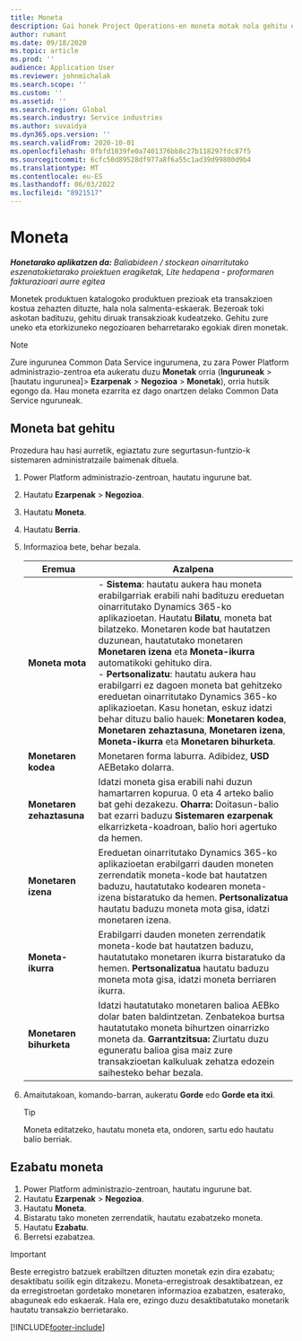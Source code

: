 ```yaml
---
title: Moneta
description: Gai honek Project Operations-en moneta motak nola gehitu eta kentzeari buruzko informazioa eskaintzen du.
author: rumant
ms.date: 09/18/2020
ms.topic: article
ms.prod: ''
audience: Application User
ms.reviewer: johnmichalak
ms.search.scope: ''
ms.custom: ''
ms.assetid: ''
ms.search.region: Global
ms.search.industry: Service industries
ms.author: suvaidya
ms.dyn365.ops.version: ''
ms.search.validFrom: 2020-10-01
ms.openlocfilehash: 0fbfd1039fe0a7401376bb8c27b118297fdc87f5
ms.sourcegitcommit: 6cfc50d89528df977a8f6a55c1ad39d99800d9b4
ms.translationtype: MT
ms.contentlocale: eu-ES
ms.lasthandoff: 06/03/2022
ms.locfileid: "8921517"
---
```

# <a name="currency"></a>Moneta

_**Honetarako aplikatzen da:** Baliabideen / stockean oinarritutako eszenatokietarako proiektuen eragiketak, Lite hedapena - proformaren fakturazioari aurre egitea_



Monetek produktuen katalogoko produktuen prezioak eta transakzioen kostua zehazten dituzte, hala nola salmenta-eskaerak. Bezeroak toki askotan badituzu, gehitu diruak transakzioak kudeatzeko. Gehitu zure uneko eta etorkizuneko negozioaren beharretarako egokiak diren monetak.  

> [!NOTE]
> Zure ingurunea Common Data Service ingurumena, zu zara Power Platform administrazio-zentroa eta aukeratu duzu **Monetak** orria (**Inguruneak** > [hautatu ingurunea]> **Ezarpenak** > **Negozioa** > **Monetak**), orria hutsik egongo da. Hau moneta ezarrita ez dago onartzen delako Common Data Service nguruneak.

## <a name="add-a-currency"></a>Moneta bat gehitu  
Prozedura hau hasi aurretik, egiaztatu zure segurtasun-funtzio-k sistemaren administratzaile baimenak dituela. 

1. Power Platform administrazio-zentroan, hautatu ingurune bat. 
2. Hautatu **Ezarpenak** > **Negozioa**.
3. Hautatu **Moneta**.  
4. Hautatu **Berria**.  
5. Informazioa bete, behar bezala.  


   |          Eremua          |                                                                                                                                                                                                                                                                                                                                                                            Azalpena                                                                                                                                                                                                                                                                                                                                                                            |
   |-------------------------|-------------------------------------------------------------------------------------------------------------------------------------------------------------------------------------------------------------------------------------------------------------------------------------------------------------------------------------------------------------------------------------------------------------------------------------------------------------------------------------------------------------------------------------------------------------------------------------------------------------------------------------------------------------------------------------------------------------------------------------------------------------------|
   |    **Moneta mota**    | - **Sistema**: hautatu aukera hau moneta erabilgarriak erabili nahi badituzu ereduetan oinarritutako Dynamics 365-ko aplikazioetan. Hautatu **Bilatu**, moneta bat bilatzeko. Monetaren kode bat hautatzen duzunean, hautatutako monetaren **Monetaren izena** eta **Moneta-ikurra** automatikoki gehituko dira.<br />- **Pertsonalizatu**: hautatu aukera hau erabilgarri ez dagoen moneta bat gehitzeko ereduetan oinarritutako Dynamics 365-ko aplikazioetan. Kasu honetan, eskuz idatzi behar dituzu balio hauek: **Monetaren kodea**, **Monetaren zehaztasuna**, **Monetaren izena**, **Moneta-ikurra** eta **Monetaren bihurketa**. |
   |    **Monetaren kodea**    |                                                                                                                                                                                                                                                                                                                                            Monetaren forma laburra. Adibidez, **USD** AEBetako dolarra.                                                                                                                                                                                                                                                                                                                                            |
   | **Monetaren zehaztasuna**  |                                                                                                                                                                                  Idatzi moneta gisa erabili nahi duzun hamartarren kopurua.  0 eta 4 arteko balio bat gehi dezakezu. **Oharra:**  Doitasun-balio bat ezarri baduzu **Sistemaren ezarpenak** elkarrizketa-koadroan, balio hori agertuko da hemen.                                                                                                                                                                                  |
   |    **Monetaren izena**    |                                                                                                                                                                                                                                         Ereduetan oinarritutako Dynamics 365-ko aplikazioetan erabilgarri dauden moneten zerrendatik moneta-kode bat hautatzen baduzu, hautatutako kodearen moneta-izena bistaratuko da hemen. **Pertsonalizatua** hautatu baduzu moneta mota gisa, idatzi monetaren izena.                                                                                                                                                                                                                                          |
   |   **Moneta-ikurra**   |                                                                                                                                                                                                                                                                      Erabilgarri dauden moneten zerrendatik moneta-kode bat hautatzen baduzu, hautatutako monetaren ikurra bistaratuko da hemen. **Pertsonalizatua** hautatu baduzu moneta mota gisa, idatzi moneta berriaren ikurra.                                                                                                                                                                                                                                                                       |
   | **Monetaren bihurketa** |                                                                                                                                                                                                                                     Idatzi hautatutako monetaren balioa AEBko dolar baten baldintzetan. Zenbatekoa burtsa hautatutako moneta bihurtzen oinarrizko moneta da. **Garrantzitsua:** Ziurtatu duzu eguneratu balioa gisa maiz zure transakzioetan kalkuluak zehatza edozein saihesteko behar bezala.                                                                                                                                                                                                                                      |


6. Amaitutakoan, komando-barran, aukeratu **Gorde** edo **Gorde eta itxi**.  

   > [!TIP]
   >  Moneta editatzeko, hautatu moneta eta, ondoren, sartu edo hautatu balio berriak.  

## <a name="delete-a-currency"></a>Ezabatu moneta  

1. Power Platform administrazio-zentroan, hautatu ingurune bat. 
2. Hautatu **Ezarpenak** > **Negozioa**.
3. Hautatu **Moneta**.  
4. Bistaratu tako moneten zerrendatik, hautatu ezabatzeko moneta.  
5. Hautatu **Ezabatu**.  
6. Berretsi ezabatzea.  

> [!IMPORTANT]
>  Beste erregistro batzuek erabiltzen dituzten monetak ezin dira ezabatu; desaktibatu soilik egin ditzakezu. Moneta-erregistroak desaktibatzean, ez da erregistroetan gordetako monetaren informazioa ezabatzen, esaterako, abaguneak edo eskaerak. Hala ere, ezingo duzu desaktibatutako monetarik hautatu transakzio berrietarako.  


[!INCLUDE[footer-include](../includes/footer-banner.md)]